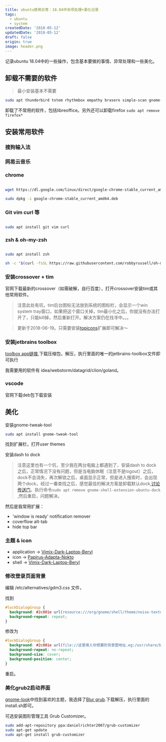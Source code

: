 ```yaml
---
title: ubuntu使用日常：18.04中杂项处理+美化记录
tags: 
  - ubuntu
  - system
createdDate: '2018-05-12'
updatedDate: '2018-05-12'
draft: false
origin: true
image: header.png
---
```


记录ubuntu 18.04中的一些操作，包含基本要做的事情、异常处理和一些美化。

## 卸载不需要的软件

> 最小安装基本不需要

```bash
sudo apt thunderbird totem rhythmbox empathy brasero simple-scan gnome-mahjongg aisleriot gnome-mines cheese transmission-common gnome-orca webbrowser-app gnome-sudoku  landscape-client-ui-install onboard deja-dup libreoffice-common
```
卸载了不常用的软件，包括libreoffice。另外还可以卸载firefox `sudo apt remove firefox*`

## 安装常用软件

### 搜狗输入法

### 网易云音乐

### chrome

```bash

wget https://dl.google.com/linux/direct/google-chrome-stable_current_amd64.deb

sudo dpkg -i google-chrome-stable_current_amd64.deb 


```

### Git vim curl 等


```bash

sudo apt install git vim curl

```

### zsh & oh-my-zsh

```bash

sudo apt install zsh

sh -c "$(curl -fsSL https://raw.githubusercontent.com/robbyrussell/oh-my-zsh/master/tools/install.sh)"

```

### 安装crossover + tim

官网下载最新的crossover（如需破解，自行百度），打开crossover安装tim或其他常用软件。

> 注意此处有坑，tim后台图标无法放到系统的图标栏，会显示一个win system tray窗口，如果把这个窗口关掉，tim最小化之后，你就没有办法打开了，只能kill掉，然后重新打开。解决方案仍在找寻中。。。

> 更新于2018-06-19。只需要安装[topicons](https://extensions.gnome.org/extension/495/topicons/)扩展即可解决～

### 安装jetbrains toolbox

[toolbox app链接](https://www.jetbrains.com/toolbox/app),下载压缩包，解压，执行里面的唯一的jetbrains-toolbox文件即可执行

我需要用的软件有 idea/webstorm/datagrid/clion/goland。

### vscode

官网下载deb包下载安装

## 美化

安装gnome-tweak-tool

```bash
sudo apt install gnome-tweak-tool
```

找到扩展栏，打开user themes

安装dash to dock

> 注意这里也有一个坑，至少我在两台电脑上都遇到了，安装dash to dock 之后，正常情况下没有问题，但是当电脑休眠（注意不是logout）之后，dock不会消失，再次解锁之后，桌面显示正常，但是进入搜索时，会出现两个dock，经过一番查找之后，感觉最佳的解决方案是卸载默认dock,[讨论传送门](https://bugs.launchpad.net/bugs/1716982)。执行命令`sudo apt remove gnome-shell-extension-ubuntu-dock` ,然后重启，问题解决。

然后是我常用扩展：

* 'window is ready' notification remover
* coverflow alt-tab
* hide top bar
### 主题 & icon

* application -> [Vimix-Dark-Laptop-Beryl](https://github.com/vinceliuice/vimix-gtk-themes)
* icon -> [Papirus-Adapta-Nokto](https://github.com/PapirusDevelopmentTeam/papirus-icon-theme)
* shell -> [Vimix-Dark-Laptop-Beryl](https://github.com/vinceliuice/vimix-gtk-themes)

### 修改登录页面背景

编辑 /etc/alternatives/gdm3.css 文件，

找到

```css
#lockDialogGroup {
  background: #2c001e url(resource:///org/gnome/shell/theme/noise-texture.png);
  background-repeat: repeat; 
}
```
修改为

```css
#lockDialogGroup {
  background: #2c001e url(file://这里填入你想要的背景图地址.eg:/usr/share/background/xx.jpg);
  background-repeat: no-repeat;
  background-size: cover;
  background-position: center; 
}
```

重启。

### 美化grub2启动界面

[gnome-look](https://www.gnome-look.org/browse/cat/109/ord/latest/)中找到喜欢的主题，我选择了[Blur grub](https://www.gnome-look.org/p/1220920/).下载解压，执行里面的install.sh即可。


可选安装图形管理工具 Grub Customizer。
```bash
sudo add-apt-repository ppa:danielrichter2007/grub-customizer
sudo apt-get update
sudo apt-get install grub-customizer
```
